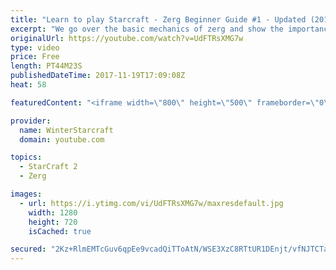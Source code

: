 ```yaml
---
title: "Learn to play Starcraft - Zerg Beginner Guide #1 - Updated (2017)"
excerpt: "We go over the basic mechanics of zerg and show the importance of understanding at least some of what your opponent is doing.  This guide is meant for players with an understanding of the objectives of starcraft but without any strong direction or gameplan, especially for each specific race! -- Watch"
originalUrl: https://youtube.com/watch?v=UdFTRsXMG7w
type: video
price: Free
length: PT44M23S
publishedDateTime: 2017-11-19T17:09:08Z
heat: 58

featuredContent: "<iframe width=\"800\" height=\"500\" frameborder=\"0\" src=\"https://www.youtube.com/embed/UdFTRsXMG7w\" allow=\"accelerometer; autoplay; encrypted-media; gyroscope; picture-in-picture\" allowfullscreen></iframe>"

provider:
  name: WinterStarcraft
  domain: youtube.com

topics:
  - StarCraft 2
  - Zerg

images:
  - url: https://i.ytimg.com/vi/UdFTRsXMG7w/maxresdefault.jpg
    width: 1280
    height: 720
    isCached: true

secured: "2Kz+RlmEMTcGuv6qpEe9vcadQiTToAtN/WSE3XzC8RTtUR1DEnjt/vfNJTCTaOEHn2RphAKhDXMFNGupIeWcizebzvnNT+Igr9JdHOCGm8eGosSFpxYPRh4fumTGtkd6QY0qhdiS9HLJtoMeUuJy1K8+kMUihi9bFaj6SW4A3lu47zIuli8uUQx7AWU1y3CAwIfMHXCSZCLZzoktXGRmDWEp7PnBWMlxnOfqypZdqbINehC5s98Jjau1540rX6ICQ5CpkPBjCE6yAoI/EMTHm9HPxNnvTh4V6netM4vTPMmmi8vjoQuUM3q/UZMMgOT96b0GHg3BKNdwbXlh3BbuUrloKKSzFQln1STe6fRdeXgX8SXweBSjn8TPAwSyPSGzQ1nxHmoiD9ier5UxusY8kpWzYh8l7QYYieTmQSXy0FQU0GeKX5jbZyZmuDBIkD3C;7XDcGSzWdfWEf9qvnfLjcA=="
---
```



